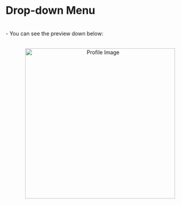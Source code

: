 # Drop-down Menu
</br>
- You can see the preview down below:
</br></br>
<p align="center">
    <img src="login_page.png" alt="Profile Image" width=400>
</p>
